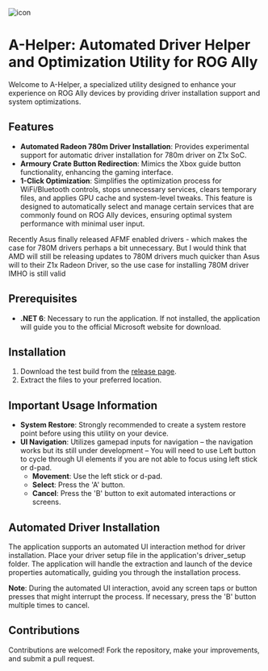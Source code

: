![icon](resources/a_icon.png)


# A-Helper: Automated Driver Helper and Optimization Utility for ROG Ally

Welcome to A-Helper, a specialized utility designed to enhance your experience on ROG Ally devices by providing driver installation support and system optimizations.

## Features

- **Automated Radeon 780m Driver Installation**: Provides experimental support for automatic driver installation for 780m driver on Z1x SoC.
- **Armoury Crate Button Redirection**: Mimics the Xbox guide button functionality, enhancing the gaming interface.
- **1-Click Optimization**: Simplifies the optimization process for WiFi/Bluetooth controls, stops unnecessary services, clears temporary files, and applies GPU cache and system-level tweaks. This feature is designed to automatically select and manage certain services that are commonly found on ROG Ally devices, ensuring optimal system performance with minimal user input.

Recently Asus finally released AFMF enabled drivers - which makes the case for 780M drivers perhaps a bit unnecessary. But I would think that AMD will still be releasing updates to 780M drivers much quicker than Asus will to their Z1x Radeon Driver, so the use case for installing 780M driver IMHO is still valid

## Prerequisites

- **.NET 6**: Necessary to run the application. If not installed, the application will guide you to the official Microsoft website for download.

## Installation

1. Download the test build from the [release page](https://github.com/alixzibit/a-helper/releases/download/testbuild_release/ahelper_test_build.zip).
2. Extract the files to your preferred location.

## Important Usage Information

- **System Restore**: Strongly recommended to create a system restore point before using this utility on your device.
- **UI Navigation**: Utilizes gamepad inputs for navigation – the navigation works but its still under development – You will need to use Left button to cycle through UI elements if you are not able to focus using left stick or d-pad.
   - **Movement**: Use the left stick or d-pad.
   - **Select**: Press the 'A' button.
   - **Cancel**: Press the 'B' button to exit automated interactions or screens.

## Automated Driver Installation

The application supports an automated UI interaction method for driver installation. Place your driver setup file in the application's driver_setup folder. The application will handle the extraction and launch of the device properties automatically, guiding you through the installation process.

**Note**: During the automated UI interaction, avoid any screen taps or button presses that might interrupt the process. If necessary, press the 'B' button multiple times to cancel.

## Contributions

Contributions are welcomed! Fork the repository, make your improvements, and submit a pull request.
